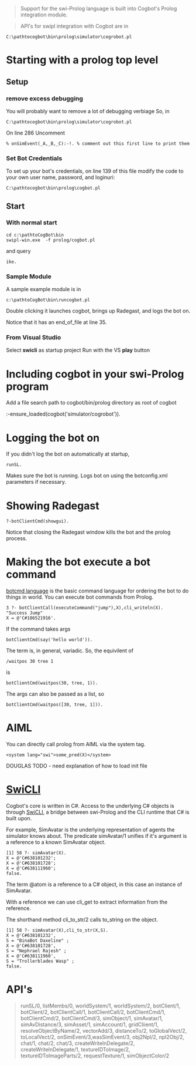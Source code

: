 > Support for the swi-Prolog language is built into Cogbot's Prolog integration module.

> API's for swipl integration with Cogbot are in

```
C:\pathtocogbot\bin\prolog\simulator\cogrobot.pl
```

# Starting with a prolog top level #

## Setup ##

### remove excess debugging ###

You will probably want to remove a lot of debugging verbiage
So, in

```
C:\pathtocogbot\bin\prolog\simulator\cogrobot.pl
```

On line 286
Uncomment

```
% onSimEvent(_A,_B,_C):-!. % comment out this first line to print them
```


### Set Bot Credentials ###

To set up your bot's credentials, on line 139 of this file modify the code to your own user name, password, and loginuri:

```
C:\pathtocogbot\bin\prolog\cogbot.pl
```


## Start ##

### With normal start ###

```
cd c:\pathtoCogBot\bin
swipl-win.exe  -f prolog/cogbot.pl
```

and query

```
ike.
```


### Sample Module ###

A sample example module is in

```
c:\pathtoCogBot\bin\runcogbot.pl
```

Double clicking it launches cogbot, brings up Radegast, and logs the bot on.

Notice that it has an end\_of\_file at line 35.

### From Visual Studio ###

Select **swicli** as startup project
Run with the VS **play** button

# Including cogbot in your swi-Prolog program #

Add a file search path to cogbot/bin/prolog directory as root of cogbot

:-ensure\_loaded(cogbot('simulator/cogrobot')).

# Logging the bot on #

If you didn't log the bot on automatically at startup,

```
runSL.
```

Makes sure the bot is running. Logs bot on using the botconfig.xml
parameters if necessary.

# Showing Radegast #

```
?-botClientCmd(showgui).
```

Notice that closing the Radegast window kills the bot and the prolog process.

# Making the bot execute a bot command #

[botcmd language](BotCommands.md) is the basic command language for ordering the bot to do things in world. You can execute bot commands from Prolog.

```
3 ?- botClientCall(executeCommand("jump"),X),cli_writeln(X).
"Success Jump"
X = @'C#186521916'.
```

If the command takes args

```
botClientCmd(say('hello world')).
```

The term is, in general, variadic.  So, the equivilent of

```
/waitpos 30 tree 1
```

is

```
botClientCmd(waitpos(30, tree, 1)).
```

The args can also be passed as a list, so

```
botClientCmd(waitpos([30, tree, 1])).
```

# AIML #

You can directly call prolog from AIML via the system tag.

```
<system lang="swi">some_pred(X)</system>
```

DOUGLAS TODO - need explanation of how to load init file

# [SwiCLI](SwiCLI.md) #

Cogbot's core is written in C#. Access to the underlying C# objects is through [SwiCLI](SwiCLI.md), a bridge between swi-Prolog and the CLI runtime that C# is built upon.

For example, SimAvatar is the underlying representation of agents the simulator knows about. The predicate  simAvatar/1 unifies if it's argument is a reference to a known SimAvatar object.

```
[1] 58 ?- simAvatar(X).
X = @'C#638101232';
X = @'C#638101728';
X = @'C#638111960';
false.

```

The term @atom is a reference to a C# object, in this case an instance of SimAvatar.

With a reference we can use cli\_get to extract information from the reference.

The shorthand method cli\_to\_str/2 calls to\_string on the object.

```
[1] 58 ?- simAvatar(X),cli_to_str(X,S).
X = @'C#638101232',
S = "BinaBot Daxeline" ;
X = @'C#638101728',
S = "Nephrael Rajesh" ;
X = @'C#638111960',
S = "Trollerblades Wasp" ;
false.
```



# API's #

> runSL/0,
> listMembs/0,
> worldSystem/1,
> worldSystem/2,
> botClient/1,
> botClient/2,
> botClientCall/1,
> botClientCall/2,
> botClientCmd/1,
> botClientCmd/2,
> botClientCmd/3,
> simObject/1,
> simAvatar/1,
> simAvDistance/3,
> simAsset/1,
> simAccount/1,
> gridCliient/1,
> resolveObjectByName/2,
> vectorAdd/3,
> distanceTo/2,
> toGlobalVect/2,
> toLocalVect/2,
> onSimEvent/3,wasSimEvent/3,
> obj2Npl/2,
> npl2Obj/2,
> chat/1,
> chat/2,
> chat/3,
> createWritelnDelegate/2,
> createWritelnDelegate/1,
> textureIDToImage/2,
> textureIDToImageParts/2,
> requestTexture/1,
> simObjectColor/2